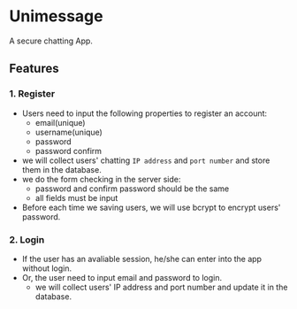 # Unimessage
A secure chatting App.

## Features
### 1. Register
* Users need to input the following properties to register an account:
    * email(unique)
    * username(unique)
    * password
    * password confirm
* we will collect users' chatting `IP address` and `port number` and store them in the database.
* we do the form checking in the server side:
    * password and confirm password should be the same
    * all fields must be input
* Before each time we saving users, we will use bcrypt to encrypt users' password.

### 2. Login
* If the user has an avaliable session, he/she can enter into the app without login.
* Or, the user need to input email and password to login.
    * we will collect users' IP address and port number and update it in the database.